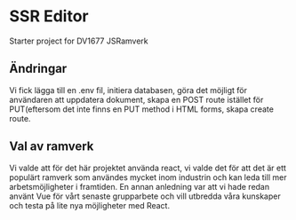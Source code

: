 # SSR Editor

Starter project for DV1677 JSRamverk

## Ändringar 
Vi fick lägga till en .env fil, initiera databasen, göra det möjligt för användaren att uppdatera dokument, skapa en POST route istället för PUT(eftersom det inte finns en PUT method i HTML forms, skapa create route.

## Val av ramverk
Vi valde att för det här projektet använda react, vi valde det för att det är ett populärt ramverk som användes mycket inom industrin och kan leda till mer arbetsmöjligheter i framtiden. En annan anledning var att vi hade redan använt Vue för vårt senaste grupparbete och vill utbredda våra kunskaper och testa på lite nya möjligheter med React.
